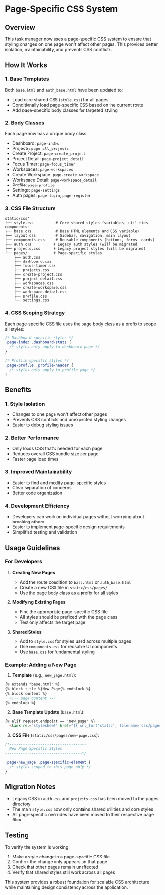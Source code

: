 # Page-Specific CSS System

## Overview

This task manager now uses a page-specific CSS system to ensure that styling changes on one page won't affect other pages. This provides better isolation, maintainability, and prevents CSS conflicts.

## How It Works

### 1. Base Templates
Both `base.html` and `auth_base.html` have been updated to:
- Load core shared CSS (`style.css`) for all pages
- Conditionally load page-specific CSS based on the current route
- Add page-specific body classes for targeted styling

### 2. Body Classes
Each page now has a unique body class:
- Dashboard: `page-index`
- Projects: `page-all_projects`
- Create Project: `page-create_project`
- Project Detail: `page-project_detail`
- Focus Timer: `page-focus_timer`
- Workspaces: `page-workspaces`
- Create Workspace: `page-create_workspace`
- Workspace Detail: `page-workspace_detail`
- Profile: `page-profile`
- Settings: `page-settings`
- Auth pages: `page-login`, `page-register`

### 3. CSS File Structure

```
static/css/
├── style.css          # Core shared styles (variables, utilities, components)
├── base.css           # Base HTML elements and CSS variables
├── layout.css         # Sidebar, navigation, main layout
├── components.css     # Reusable components (buttons, forms, cards)
├── auth.css          # Legacy auth styles (will be migrated)
├── projects.css      # Legacy project styles (will be migrated)
└── pages/            # Page-specific styles
    ├── auth.css
    ├── dashboard.css
    ├── focus-timer.css
    ├── projects.css
    ├── create-project.css
    ├── project-detail.css
    ├── workspaces.css
    ├── create-workspace.css
    ├── workspace-detail.css
    ├── profile.css
    └── settings.css
```

### 4. CSS Scoping Strategy

Each page-specific CSS file uses the page body class as a prefix to scope all styles:

```css
/* Dashboard-specific styles */
.page-index .dashboard-stats {
  /* styles only apply to dashboard page */
}

/* Profile-specific styles */
.page-profile .profile-header {
  /* styles only apply to profile page */
}
```

## Benefits

### 1. **Style Isolation**
- Changes to one page won't affect other pages
- Prevents CSS conflicts and unexpected styling changes
- Easier to debug styling issues

### 2. **Better Performance**
- Only loads CSS that's needed for each page
- Reduces overall CSS bundle size per page
- Faster page load times

### 3. **Improved Maintainability**
- Easier to find and modify page-specific styles
- Clear separation of concerns
- Better code organization

### 4. **Development Efficiency**
- Developers can work on individual pages without worrying about breaking others
- Easier to implement page-specific design requirements
- Simplified testing and validation

## Usage Guidelines

### For Developers

1. **Creating New Pages**
   - Add the route condition to `base.html` or `auth_base.html`
   - Create a new CSS file in `static/css/pages/`
   - Use the page body class as a prefix for all styles

2. **Modifying Existing Pages**
   - Find the appropriate page-specific CSS file
   - All styles should be prefixed with the page class
   - Test only affects the target page

3. **Shared Styles**
   - Add to `style.css` for styles used across multiple pages
   - Use `components.css` for reusable UI components
   - Use `base.css` for fundamental styling

### Example: Adding a New Page

1. **Template** (e.g., `new_page.html`):
```html
{% extends "base.html" %}
{% block title %}New Page{% endblock %}
{% block content %}
  <!-- page content -->
{% endblock %}
```

2. **Base Template Update** (`base.html`):
```html
{% elif request.endpoint == 'new_page' %}
  <link rel="stylesheet" href="{{ url_for('static', filename='css/pages/new-page.css') }}">
```

3. **CSS File** (`static/css/pages/new-page.css`):
```css
/*-----------------------------------
  New Page Specific Styles
-----------------------------------*/

.page-new_page .page-specific-element {
  /* styles scoped to this page only */
}
```

## Migration Notes

- Legacy CSS in `auth.css` and `projects.css` has been moved to the pages directory
- The main `style.css` now only contains shared utilities and core styles
- All page-specific overrides have been moved to their respective page files

## Testing

To verify the system is working:
1. Make a style change in a page-specific CSS file
2. Confirm the change only appears on that page
3. Check that other pages remain unaffected
4. Verify that shared styles still work across all pages

This system provides a robust foundation for scalable CSS architecture while maintaining design consistency across the application.
